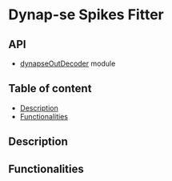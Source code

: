 # Dynap-se Spikes Fitter
## API
* [dynapseOutDecoder](dynapseSpikesFitter.html) module

## Table of content
* [Description](#description)
* [Functionalities](#functionalities)

## Description
## Functionalities


